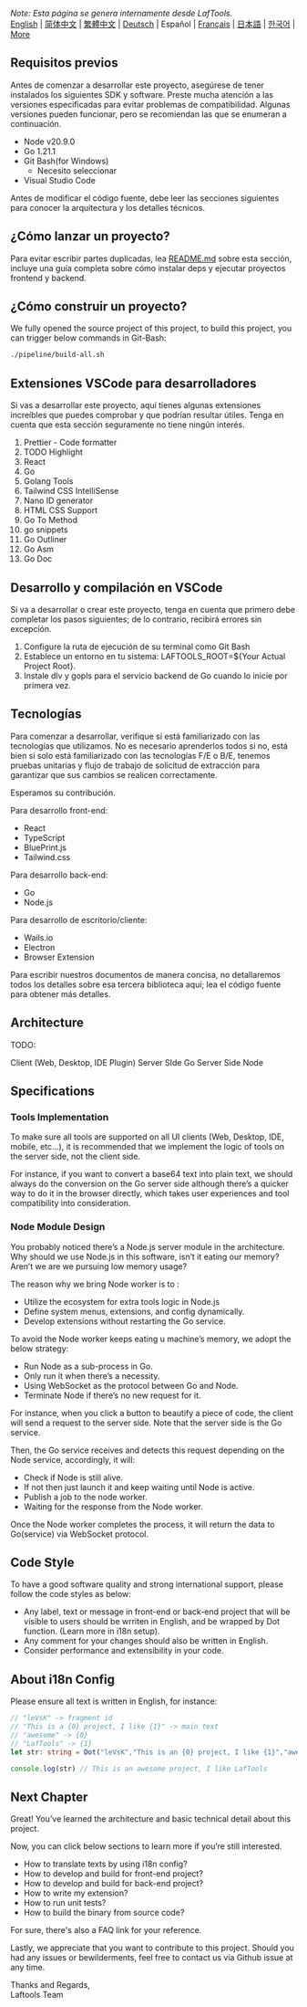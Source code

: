 <i>Note: Esta página se genera internamente desde LafTools.</i> <br/> [English](/docs/en_US/CONTRIBUTION.md)  |  [简体中文](/docs/zh_CN/CONTRIBUTION.md)  |  [繁體中文](/docs/zh_HK/CONTRIBUTION.md)  |  [Deutsch](/docs/de/CONTRIBUTION.md)  |  Español  |  [Français](/docs/fr/CONTRIBUTION.md)  |  [日本語](/docs/ja/CONTRIBUTION.md)  |  [한국어](/docs/ko/CONTRIBUTION.md) | [More](/docs/) <br/>

## Requisitos previos

Antes de comenzar a desarrollar este proyecto, asegúrese de tener instalados los siguientes SDK y software. Preste mucha atención a las versiones especificadas para evitar problemas de compatibilidad. Algunas versiones pueden funcionar, pero se recomiendan las que se enumeran a continuación.

- Node v20.9.0
- Go 1.21.1
- Git Bash(for Windows)
  - Necesito seleccionar
- Visual Studio Code

Antes de modificar el código fuente, debe leer las secciones siguientes para conocer la arquitectura y los detalles técnicos.

## ¿Cómo lanzar un proyecto?

Para evitar escribir partes duplicadas, lea [README.md](../README.md) sobre esta sección, incluye una guía completa sobre cómo instalar deps y ejecutar proyectos frontend y backend.

## ¿Cómo construir un proyecto?

We fully opened the source project of this project, to build this project, you can trigger below commands in Git-Bash:

```bash
./pipeline/build-all.sh
```

## Extensiones VSCode para desarrolladores

Si vas a desarrollar este proyecto, aquí tienes algunas extensiones increíbles que puedes comprobar y que podrían resultar útiles. Tenga en cuenta que esta sección seguramente no tiene ningún interés.

1. Prettier - Code formatter
2. TODO Highlight
3. React
4. Go
5. Golang Tools
6. Tailwind CSS IntelliSense
7. Nano ID generator
8. HTML CSS Support
9. Go To Method
10. go snippets
11. Go Outliner
12. Go Asm
13. Go Doc

## Desarrollo y compilación en VSCode

Si va a desarrollar o crear este proyecto, tenga en cuenta que primero debe completar los pasos siguientes; de lo contrario, recibirá errores sin excepción.

1. Configure la ruta de ejecución de su terminal como Git Bash
2. Establece un entorno en tu sistema: LAFTOOLS_ROOT=${Your Actual Project Root}.
3. Instale dlv y gopls para el servicio backend de Go cuando lo inicie por primera vez.

## Tecnologías

Para comenzar a desarrollar, verifique si está familiarizado con las tecnologías que utilizamos. No es necesario aprenderlos todos si no, está bien si solo está familiarizado con las tecnologías F/E o B/E, tenemos pruebas unitarias y flujo de trabajo de solicitud de extracción para garantizar que sus cambios se realicen correctamente.

Esperamos su contribución.

Para desarrollo front-end:

- React
- TypeScript
- BluePrint.js
- Tailwind.css

Para desarrollo back-end:

- Go
- Node.js

Para desarrollo de escritorio/cliente:

- Wails.io
- Electron
- Browser Extension

Para escribir nuestros documentos de manera concisa, no detallaremos todos los detalles sobre esa tercera biblioteca aquí; lea el código fuente para obtener más detalles.

## Architecture

TODO:

Client (Web, Desktop, IDE Plugin)
<interact with>
Server SIde Go
<interact with>
Server Side Node

## Specifications

### Tools Implementation

To make sure all tools are supported on all UI clients (Web, Desktop, IDE, mobile, etc…), it is recommended that we implement the logic of tools on the server side, not the client side.

For instance, if you want to convert a base64 text into plain text, we should always do the conversion on the Go server side although there’s a quicker way to do it in the browser directly, which takes user experiences and tool compatibility into consideration.

### Node Module Design

You probably noticed there’s a Node.js server module in the architecture. Why should we use Node.js in this software, isn’t it eating our memory? Aren’t we are we pursuing low memory usage?

The reason why we bring Node worker is to :

- Utilize the ecosystem for extra tools logic in Node.js
- Define system menus, extensions, and config dynamically.
- Develop extensions without restarting the Go service.

To avoid the Node worker keeps eating u machine’s memory, we adopt the below strategy:

- Run Node as a sub-process in Go.
- Only run it when there’s a necessity.
- Using WebSocket as the protocol between Go and Node.
- Terminate Node if there’s no new request for it.

For instance, when you click a button to beautify a piece of code, the client will send a request to the server side. Note that the server side is the Go service.

Then, the Go service receives and detects this request depending on the Node service, accordingly, it will:

- Check if Node is still alive.
- If not then just launch it and keep waiting until Node is active.
- Publish a job to the node worker.
- Waiting for the response from the Node worker.

Once the Node worker completes the process, it will return the data to Go(service) via WebSocket protocol.

## Code Style

To have a good software quality and strong international support, please follow the code styles as below:

- Any label, text or message in front-end or back-end project that will be visible to users should be wrriten in English, and be wrapped by Dot function. (Learn more in i18n setup).
- Any comment for your changes should also be written in English.
- Consider performance and extensibility in your code.

## About i18n Config

Please ensure all text is written in English, for instance:

```Typescript
// "leVsK" -> fragment id
// "This is a {0} project, I like {1}" -> main text
// "awesome" -> {0}
// "LafTools" -> {1}
let str: string = Dot("leVsK","This is an {0} project, I like {1}","awesome","LafTools")

console.log(str) // This is an awesome project, I like LafTools
```

## Next Chapter

Great! You’ve learned the architecture and basic technical detail about this project.

Now, you can click below sections to learn more if you’re still interested.

- How to translate texts by using i18n config?
- How to develop and build for front-end project?
- How to develop and build for back-end project?
- How to write my extension?
- How to run unit tests?
- How to build the binary from source code?

For sure, there's also a FAQ link for your reference.

Lastly, we appreciate that you want to contribute to this project. Should you had any issues or bewilderments, feel free to contact us via Github issue at any time.

Thanks and Regards,  
Laftools Team
